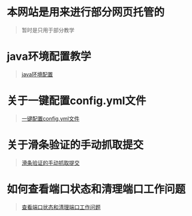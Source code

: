 ---
---

# 本网站是用来进行部分网页托管的

> 暂时是只用于部分教学

# java环境配置教学

> [java环境配置](https://certainstar.github.io/Github-Pages-Save/md/little-Python-software/java-config)

# 关于一键配置config.yml文件

> [一键配置config.yml文件](https://certainstar.github.io/Github-Pages-Save/md/little-Python-software/onekey-yml)

# 关于滑条验证的手动抓取提交

> [滑条验证的手动抓取提交](https://certainstar.github.io/Github-Pages-Save/md/little-Python-software/Manually-capture)

# 如何查看端口状态和清理端口工作问题

> [查看端口状态和清理端口工作问题](https://certainstar.github.io/Github-Pages-Save/md/little-Python-software/listening)